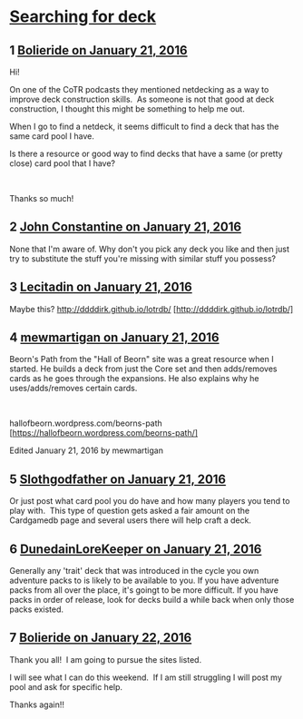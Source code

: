 # [Searching for deck](https://community.fantasyflightgames.com/topic/199830-searching-for-deck/)

## 1 [Bolieride on January 21, 2016](https://community.fantasyflightgames.com/topic/199830-searching-for-deck/?do=findComment&comment=2004022)

Hi!

On one of the CoTR podcasts they mentioned netdecking as a way to improve deck construction skills.  As someone is not that good at deck construction, I thought this might be something to help me out.

When I go to find a netdeck, it seems difficult to find a deck that has the same card pool I have.  

Is there a resource or good way to find decks that have a same (or pretty close) card pool that I have?

 

Thanks so much!

## 2 [John Constantine on January 21, 2016](https://community.fantasyflightgames.com/topic/199830-searching-for-deck/?do=findComment&comment=2004103)

None that I'm aware of. Why don't you pick any deck you like and then just try to substitute the stuff you're missing with similar stuff you possess?

## 3 [Lecitadin on January 21, 2016](https://community.fantasyflightgames.com/topic/199830-searching-for-deck/?do=findComment&comment=2004140)

Maybe this? http://ddddirk.github.io/lotrdb/ [http://ddddirk.github.io/lotrdb/]

## 4 [mewmartigan on January 21, 2016](https://community.fantasyflightgames.com/topic/199830-searching-for-deck/?do=findComment&comment=2004238)

Beorn's Path from the "Hall of Beorn" site was a great resource when I started. He builds a deck from just the Core set and then adds/removes cards as he goes through the expansions. He also explains why he uses/adds/removes certain cards.

 

hallofbeorn.wordpress.com/beorns-path [https://hallofbeorn.wordpress.com/beorns-path/]



Edited January 21, 2016 by mewmartigan

## 5 [Slothgodfather on January 21, 2016](https://community.fantasyflightgames.com/topic/199830-searching-for-deck/?do=findComment&comment=2004939)

Or just post what card pool you do have and how many players you tend to play with.  This type of question gets asked a fair amount on the Cardgamedb page and several users there will help craft a deck.

## 6 [DunedainLoreKeeper on January 21, 2016](https://community.fantasyflightgames.com/topic/199830-searching-for-deck/?do=findComment&comment=2005215)

Generally any 'trait' deck that was introduced in the cycle you own adventure packs to is likely to be available to you. If you have adventure packs from all over the place, it's goingt to be more difficult. If you have packs in order of release, look for decks build a while back when only those packs existed.

## 7 [Bolieride on January 22, 2016](https://community.fantasyflightgames.com/topic/199830-searching-for-deck/?do=findComment&comment=2006340)

Thank you all!  I am going to pursue the sites listed.

I will see what I can do this weekend.  If I am still struggling I will post my pool and ask for specific help. 

Thanks again!!

